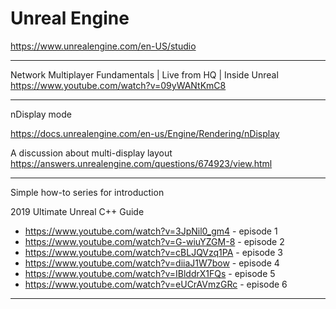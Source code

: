 # Unreal Engine

https://www.unrealengine.com/en-US/studio

---

Network Multiplayer Fundamentals | Live from HQ | Inside Unreal
https://www.youtube.com/watch?v=09yWANtKmC8

---

nDisplay mode

https://docs.unrealengine.com/en-us/Engine/Rendering/nDisplay

A discussion about multi-display layout
https://answers.unrealengine.com/questions/674923/view.html

---

Simple how-to series for introduction

2019 Ultimate Unreal C++ Guide

- https://www.youtube.com/watch?v=3JpNil0_gm4   - episode 1
- https://www.youtube.com/watch?v=G-wiuYZGM-8   - episode 2
- https://www.youtube.com/watch?v=cBLJQVzq1PA   - episode 3
- https://www.youtube.com/watch?v=diiaJ1W7bow   - episode 4
- https://www.youtube.com/watch?v=IBlddrX1FQs   - episode 5
- https://www.youtube.com/watch?v=eUCrAVmzGRc   - episode 6

---
